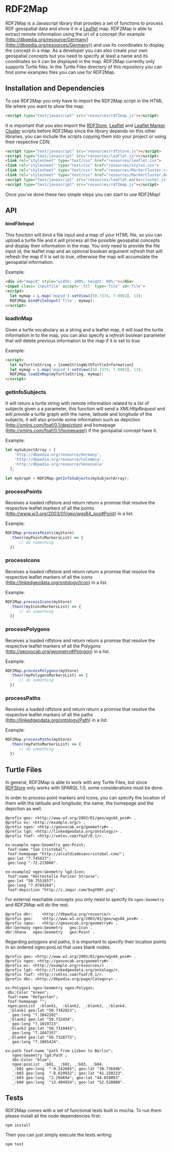 # RDF2Map

RDF2Map is a Javascript library that provides a set of functions to process RDF
geospatial data and show it in a [Leaflet](http://leafletjs.com) map. RDF2Map
is able to extract remote information using the uri of a concept (for example [http://dbpedia.org/resource/Germany](http://dbpedia.org/resources/Germany)) and
use its coordinates to display the concept in a map. As a developer you can also
create your own geospatial concepts but you need to specify at least a name and
its coordinates so it can be displayed in the map. RDF2Map currently only supports
Turtle files. In the Turtle Files directory of this repository you can find some
examples files you can use for RDF2Map.

## Installation and Dependencies

To use RDF2Map you only have to import the RDF2Map script in the HTML file where
you want to show the map.

```html
<script type="text/javascript" src="resources/rdf2map.js"></script>
```

It is important that you also import the
[RDFStore](https://github.com/antoniogarrote/rdfstore-js), [Leaflet](http://leafletjs.com)
and [Leaflet Marker Cluster](https://github.com/Leaflet/Leaflet.markercluster)
scripts before RDF2Map since the library depends on this other libraries, you can
include the scripts copying them into your project or using their respective
CDN.

```html
<script type="text/javascript" src="resources/rdfstore.js"></script>
<script type="text/javascript" src="resources/leaflet.js"></script>
<link rel="stylesheet" type="text/css" href="resources/leaflet.css">
<link rel="stylesheet" type="text/css" href="resources/styles.css">
<link rel="stylesheet" type="text/css" href="resources/MarkerCluster.css">
<link rel="stylesheet" type="text/css" href="resources/MarkerCluster.Default.css">
<script type="text/javascript" src="resources/leaflet.markercluster.js"></script>
<script type="text/javascript" src="resources/rdf2map.js"></script>
```

Once you've done these two simple steps you can start to use RDF2Map!

## API

#### bindFileInput

This function will bind a file input and a map of your HTML file, so you can upload
a turtle file and it will process all the possible geospatial concepts and display
their information in the map. You only need to provide the file input id, the
leaflet map and an optional boolean argument *refresh* that will refresh the
map if it is set to *true*, otherwise the map will accumulate the geospatial
information.

Example:
```html
<div id="mapid" style="width: 100%; height: 80%;"></div>
<input class='inputfile' accept='.ttl' type='file' id='file'>
<script>
  let mymap = L.map('mapid').setView([50.7374, 7.0982], 13);
  RDF2Map.bindFileInput('file', mymap);
</script>
```

### loadInMap

Given a turtle vocabulary as a string and a leaflet map, it will load the
turtle information in to the map, you can also specify a *refresh* boolean
parameter that will delete previous information to the map if it is set to *true*.

Example:
```html
<script>
  let myTurtleString = {someStringWithTurtleInformation}
  let mymap = L.map('mapid').setView([50.7374, 7.0982], 13);
  RDF2Map.loadInMap(myTurtleString, mymap);
</script>
```

### getInfoSubjects

It will return a turtle string with remote information related to a list of subjects
given a a parameter, this function will send a *XMLHttpRequest* and will provide
a turtle graph with the name, latitude and longitude of the subjects, it will also provide
some information such as depiction (<http://xmlns.com/foaf/0.1/depiction>) and
homepage (<http://xmlns.com/foaf/0.1/homepage>)) if the geospatial concept have it.

Example:

```javascript
let mySubjectArray = [
    'http://dbpedia.org/resource/Germany',
    'http://dbpedia.org/resource/Colombia',
    'http://dbpedia.org/resource/Venezuela'
  ];

let myGraph = RDF2Map.getInfoSubjects(mySubjectArray);
```

### processPoints

Receives a loaded rdfstore and return return a promise that resolve the respective
leaflet markers of all the points (<http://www.w3.org/2003/01/geo/wgs84_pos#Point>)
in a list.

Example:

```javascript
RDF2Map.processPoints(myStore)
  .then((myPointsMarkersList) => {
      // do something
  })
```

### processIcons

Receives a loaded rdfstore and return return a promise that resolve the respective
leaflet markers of all the icons (<http://linkedgeodata.org/ontology/Icon>)
in a list.

Example:

```javascript
RDF2Map.processIcons(myStore)
  .then((myIconsMarkersList) => {
      // do something
  })
```

### processPolygons

Receives a loaded rdfstore and return return a promise that resolve the respective
leaflet markers of all the Polygons (<http://geovocab.org/geometry#Polygon>)
in a list.

Example:

```javascript
RDF2Map.processPolygons(myStore)
  .then((myPolygonsMarkersList) => {
      // do something
  })
```

### processPaths

Receives a loaded rdfstore and return return a promise that resolve the respective
leaflet markers of all the paths (<http://linkedgeodata.org/ontology/Path>)
in a list.

Example:

```javascript
RDF2Map.processPaths(myStore)
  .then((myPathsMarkersList) => {
      // do something
  })
```

## Turtle Files

In general, RDF2Map is able to work with any Turtle Files, but since
 [RDFStore](https://github.com/antoniogarrote/rdfstore-js) only works with SPARQL
 1.0, some considerations must be done.

 In order to process point markers and Icons, you can specify the location of them
 with the latitude and longitude, the name, the homepage and the depiction as well.

 ```turtle
@prefix geo: <http://www.w3.org/2003/01/geo/wgs84_pos#> .
@prefix ex: <http://example.org/> .
@prefix ngeo: <http://geovocab.org/geometry#> .
@prefix lgd: <http://linkedgeodata.org/ontology/> .
@prefix foaf: <http://xmlns.com/foaf/0.1/>.

ex:example ngeo:Geometry geo:Point;
  foaf:name "San Cristobal";
  foaf:homepage "http://alcaldiadesancristobal.com/";
  geo:lat "7.745627";
  geo:long "-72.215066".

ex:example2 ngeo:Geometry lgd:Icon;
  foaf:name "Haltestelle Pariser Strasse";
  geo:lat "50.7551657";
  geo:long "7.0769269";
  foaf:depiction "http://i.imgur.com/9xgY08t.png".

 ```

 For external reachable concepts you only need to specify its `ngeo:Geometry` and
 *RDF2Map* will do the rest.

 ```turtle
@prefix dbr:	<http://dbpedia.org/resource/> .
@prefix geo:	<http://www.w3.org/2003/01/geo/wgs84_pos#> .
@prefix ngeo:	<http://geovocab.org/geometry#> .
dbr:Germany	ngeo:Geometry	geo:Icon .
dbr:Ghana	ngeo:Geometry	geo:Point .
 ```

 Regarding polygons and paths, it is important to specify their location points
 in an ordered ngeo:posList that uses blank nodes.

 ```turtle
@prefix geo: <http://www.w3.org/2003/01/geo/wgs84_pos#> .
@prefix ngeo: <http://geovocab.org/geometry#> .
@prefix ex: <http://example.org/resources/> .
@prefix lgd: <http://linkedgeodata.org/ontology/>.
@prefix foaf: <http://xmlns.com/foaf/0.1/>.
@prefix dbc: <http://dbpedia.org/page/Category> .

ex:Polygon1 ngeo:Geometry ngeo:Polygon;
  dbc:Color "Green";
  foaf:name "Hofgarten";
  foaf:homepage "";
  ngeo:posList _:blank1, _:blank2, _:blank3, _:blank4.
  _:blank1 geo:lat "50.7342023";
    geo:long "7.1042202".  
  _:blank2 geo:lat "50.732454";
    geo:long "7.1019723".
  _:blank3 geo:lat "50.7310443";
    geo:long "7.1047357".
  _:blank4 geo:lat "50.7328772";
    geo:long "7.1065424".

 ex:path foaf:name "path from Lisbon to Berlin";
 	ngeo:Geometry lgd:Path ;
 	dbc:Color "blue";
 	ngeo:posList _:b01, _:b02, _:b03, _:b04.
 	_:b01 geo:long	"-9.142685"; geo:lat "38.736946".
 	_:b02 geo:long	"-8.629932"; geo:lat "41.150223".
 	_:b03 geo:long	"2.294694"; geo:lat "48.858093".
 	_:b04 geo:long	"13.404954"; geo:lat "52.520008".
 ```


## Tests

RDF2Map comes with a set of functional tests built in mocha. To run them please
install all the node dependencies first:

```bash
npm install
```

Then you can just simply execute the tests writing:

```bash
npm test
```
